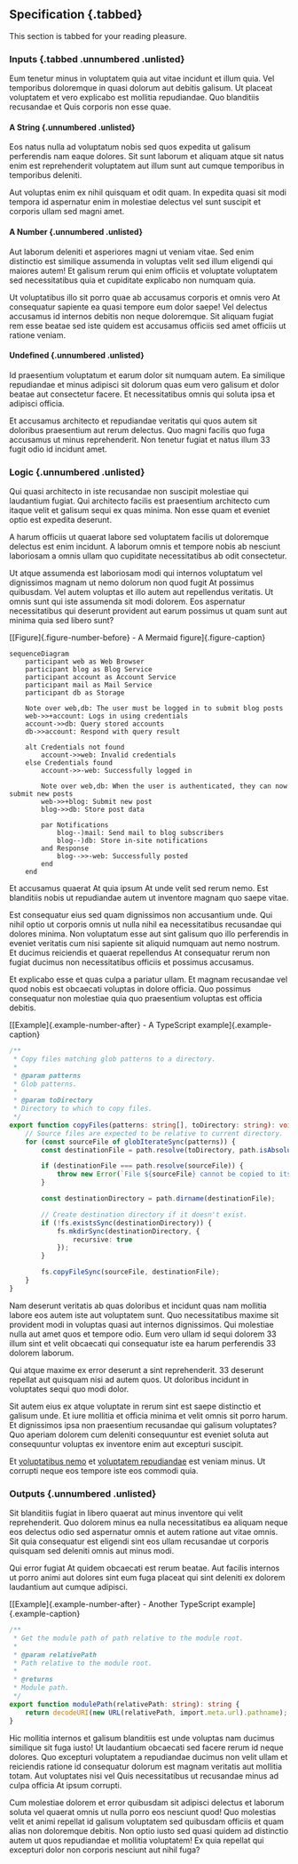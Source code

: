 ## Specification {.tabbed}

This section is tabbed for your reading pleasure.

### Inputs {.tabbed .unnumbered .unlisted}

Eum tenetur minus in voluptatem quia aut vitae incidunt et illum quia. Vel temporibus doloremque in quasi dolorum aut debitis galisum. Ut placeat voluptatem et vero explicabo est mollitia repudiandae. Quo blanditiis recusandae et Quis corporis non esse quae.

#### A String {.unnumbered .unlisted}

Eos natus nulla ad voluptatum nobis sed quos expedita ut galisum perferendis nam eaque dolores. Sit sunt laborum et aliquam atque sit natus enim est reprehenderit voluptatem aut illum sunt aut cumque temporibus in temporibus deleniti.

Aut voluptas enim ex nihil quisquam et odit quam. In expedita quasi sit modi tempora id aspernatur enim in molestiae delectus vel sunt suscipit et corporis ullam sed magni amet.

#### A Number {.unnumbered .unlisted}

Aut laborum deleniti et asperiores magni ut veniam vitae. Sed enim distinctio est similique assumenda in voluptas velit sed illum eligendi qui maiores autem! Et galisum rerum qui enim officiis et voluptate voluptatem sed necessitatibus quia et cupiditate explicabo non numquam quia.

Ut voluptatibus illo sit porro quae ab accusamus corporis et omnis vero At consequatur sapiente ea quasi tempore eum dolor saepe! Vel delectus accusamus id internos debitis non neque doloremque. Sit aliquam fugiat rem esse beatae sed iste quidem est accusamus officiis sed amet officiis ut ratione veniam.

#### Undefined {.unnumbered .unlisted}

Id praesentium voluptatum et earum dolor sit numquam autem. Ea similique repudiandae et minus adipisci sit dolorum quas eum vero galisum et dolor beatae aut consectetur facere. Et necessitatibus omnis qui soluta ipsa et adipisci officia.

Et accusamus architecto et repudiandae veritatis qui quos autem sit doloribus praesentium aut rerum delectus. Quo magni facilis quo fuga accusamus ut minus reprehenderit. Non tenetur fugiat et natus illum 33 fugit odio id incidunt amet.

### Logic {.unnumbered .unlisted}

Qui quasi architecto in iste recusandae non suscipit molestiae qui laudantium fugiat. Qui architecto facilis est praesentium architecto cum itaque velit et galisum sequi ex quas minima. Non esse quam et eveniet optio est expedita deserunt.

A harum officiis ut quaerat labore sed voluptatem facilis ut doloremque delectus est enim incidunt. A laborum omnis et tempore nobis ab nesciunt laboriosam a omnis ullam quo cupiditate necessitatibus ab odit consectetur.

Ut atque assumenda est laboriosam modi qui internos voluptatum vel dignissimos magnam ut nemo dolorum non quod fugit At possimus quibusdam. Vel autem voluptas et illo autem aut repellendus veritatis. Ut omnis sunt qui iste assumenda sit modi dolorem. Eos aspernatur necessitatibus qui deserunt provident aut earum possimus ut quam sunt aut minima quia sed libero sunt?

[[Figure]{.figure-number-before} - A Mermaid figure]{.figure-caption}

```mermaid {#a-mermaid-figure}
sequenceDiagram
    participant web as Web Browser
    participant blog as Blog Service
    participant account as Account Service
    participant mail as Mail Service
    participant db as Storage

    Note over web,db: The user must be logged in to submit blog posts
    web->>+account: Logs in using credentials
    account->>db: Query stored accounts
    db->>account: Respond with query result

    alt Credentials not found
        account->>web: Invalid credentials
    else Credentials found
        account->>-web: Successfully logged in

        Note over web,db: When the user is authenticated, they can now submit new posts
        web->>+blog: Submit new post
        blog->>db: Store post data

        par Notifications
            blog--)mail: Send mail to blog subscribers
            blog--)db: Store in-site notifications
        and Response
            blog-->>-web: Successfully posted
        end
    end
```

Et accusamus quaerat At quia ipsum At unde velit sed rerum nemo. Est blanditiis nobis ut repudiandae autem ut inventore magnam quo saepe vitae.

Est consequatur eius sed quam dignissimos non accusantium unde. Qui nihil optio ut corporis omnis ut nulla nihil ea necessitatibus recusandae qui dolores minima. Non voluptatum esse aut sint galisum quo illo perferendis in eveniet veritatis cum nisi sapiente sit aliquid numquam aut nemo nostrum. Et ducimus reiciendis et quaerat repellendus At consequatur rerum non fugiat ducimus non necessitatibus officiis et possimus accusamus.

Et explicabo esse et quas culpa a pariatur ullam. Et magnam recusandae vel quod nobis est obcaecati voluptas in dolore officia. Quo possimus consequatur non molestiae quia quo praesentium voluptas est officia debitis.

[[Example]{.example-number-after} - A TypeScript example]{.example-caption}

```typescript {#a-typescript-example}
/**
 * Copy files matching glob patterns to a directory.
 *
 * @param patterns
 * Glob patterns.
 *
 * @param toDirectory
 * Directory to which to copy files.
 */
export function copyFiles(patterns: string[], toDirectory: string): void {
    // Source files are expected to be relative to current directory.
    for (const sourceFile of globIterateSync(patterns)) {
        const destinationFile = path.resolve(toDirectory, path.isAbsolute(sourceFile) ? path.basename(sourceFile) : sourceFile);

        if (destinationFile === path.resolve(sourceFile)) {
            throw new Error(`File ${sourceFile} cannot be copied to itself.`);
        }

        const destinationDirectory = path.dirname(destinationFile);

        // Create destination directory if it doesn't exist.
        if (!fs.existsSync(destinationDirectory)) {
            fs.mkdirSync(destinationDirectory, {
                recursive: true
            });
        }

        fs.copyFileSync(sourceFile, destinationFile);
    }
}
```

Nam deserunt veritatis ab quas doloribus et incidunt quas nam mollitia labore eos autem iste aut voluptatem sunt. Quo necessitatibus maxime sit provident modi in voluptas quasi aut internos dignissimos. Qui molestiae nulla aut amet quos et tempore odio. Eum vero ullam id sequi dolorem 33 illum sint et velit obcaecati qui consequatur iste ea harum perferendis 33 dolorem laborum.

Qui atque maxime ex error deserunt a sint reprehenderit. 33 deserunt repellat aut quisquam nisi ad autem quos. Ut doloribus incidunt in voluptates sequi quo modi dolor.

Sit autem eius ex atque voluptate in rerum sint est saepe distinctio et galisum unde. Et iure mollitia et officia minima et velit omnis sit porro harum. Et dignissimos ipsa non praesentium recusandae qui galisum voluptates? Quo aperiam dolorem cum deleniti consequuntur est eveniet soluta aut consequuntur voluptas ex inventore enim aut excepturi suscipit.

Et [voluptatibus nemo](#a-mermaid-figure) et [voluptatem repudiandae](#a-typescript-example) est veniam minus. Ut corrupti neque eos tempore iste eos commodi quia.

### Outputs {.unnumbered .unlisted}

Sit blanditiis fugiat in libero quaerat aut minus inventore qui velit reprehenderit. Quo dolorem minus ea nulla necessitatibus ea aliquam neque eos delectus odio sed aspernatur omnis et autem ratione aut vitae omnis. Sit quia consequatur est eligendi sint eos ullam recusandae ut corporis quisquam sed deleniti omnis aut minus modi.

Qui error fugiat At quidem obcaecati est rerum beatae. Aut facilis internos ut porro animi aut dolores sint eum fuga placeat qui sint deleniti ex dolorem laudantium aut cumque adipisci.

[[Example]{.example-number-after} - Another TypeScript example]{.example-caption}

```typescript {#another-typescript-example}
/**
 * Get the module path of path relative to the module root.
 *
 * @param relativePath
 * Path relative to the module root.
 *
 * @returns
 * Module path.
 */
export function modulePath(relativePath: string): string {
    return decodeURI(new URL(relativePath, import.meta.url).pathname);
}
```

Hic mollitia internos et galisum blanditiis est unde voluptas nam ducimus similique sit fuga iusto! Ut laudantium obcaecati sed facere rerum id neque dolores. Quo excepturi voluptatem a repudiandae ducimus non velit ullam et reiciendis ratione id consequatur dolorum est magnam veritatis aut mollitia totam. Aut voluptates nisi vel Quis necessitatibus ut recusandae minus ad culpa officia At ipsum corrupti.

Cum molestiae dolorem et error quibusdam sit adipisci delectus et laborum soluta vel quaerat omnis ut nulla porro eos nesciunt quod! Quo molestias velit et animi repellat id galisum voluptatem sed quibusdam officiis et quam alias non doloremque debitis. Non optio iusto sed quasi quidem ad distinctio autem ut quos repudiandae et mollitia voluptatem! Ex quia repellat qui excepturi dolor non corporis nesciunt aut nihil fuga?
